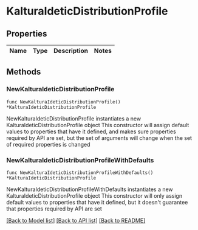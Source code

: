 # KalturaIdeticDistributionProfile

## Properties

Name | Type | Description | Notes
------------ | ------------- | ------------- | -------------

## Methods

### NewKalturaIdeticDistributionProfile

`func NewKalturaIdeticDistributionProfile() *KalturaIdeticDistributionProfile`

NewKalturaIdeticDistributionProfile instantiates a new KalturaIdeticDistributionProfile object
This constructor will assign default values to properties that have it defined,
and makes sure properties required by API are set, but the set of arguments
will change when the set of required properties is changed

### NewKalturaIdeticDistributionProfileWithDefaults

`func NewKalturaIdeticDistributionProfileWithDefaults() *KalturaIdeticDistributionProfile`

NewKalturaIdeticDistributionProfileWithDefaults instantiates a new KalturaIdeticDistributionProfile object
This constructor will only assign default values to properties that have it defined,
but it doesn't guarantee that properties required by API are set


[[Back to Model list]](../README.md#documentation-for-models) [[Back to API list]](../README.md#documentation-for-api-endpoints) [[Back to README]](../README.md)


